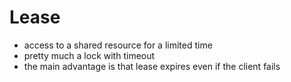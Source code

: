 # Lease
- access to a shared resource for a limited time
- pretty much a lock with timeout
- the main advantage is that lease expires even if the client fails